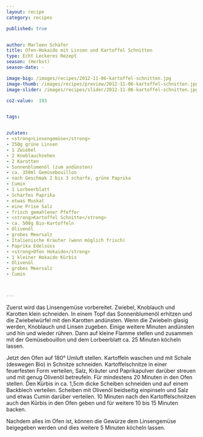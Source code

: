 ```yaml
---
layout: recipe
category: recipes

published: true


author: Marleen Schäfer
title: Ofen-Hokaido mit Linsen und Kartoffel Schnitten
type: Echt Leckeres Rezept
season: (Herbst) 
season-date: -

image-big: /images/recipes/2012-11-06-kartoffel-schnitten.jpg
image-thumb: /images/recipes/preview/2012-11-06-kartoffel-schnitten.jpg
image-slider: /images/recipes/slider/2012-11-06-kartoffel-schnitten.jpg

co2-value:  193


tags:


zutaten:
- <strong>Linsengemüse</strong>
- 250g grüne Linsen
- 1 Zwiebel
- 2 Knoblauchzehen
- 2 Karotten
- Sonnenblumenöl (zum andünsten)
- ca. 350ml Gemüsebouillon
- nach Geschmak 2 bis 3 scharfe, grüne Paprika
- Cumin
- 1 Lorbeerblatt
- Scharfes Paprika
- etwas Muskat
- eine Prise Salz
- frisch gemahlener Pfeffer
- <strong>Kartoffel Schnitte</strong>
- ca. 500g Bio-Kartoffeln
- Olivenöl
- grobes Meersalz
- Italienische Kräuter (wenn möglich frisch)
- Paprika Edelsüss
- <strong>Ofen Hokaido</strong>
- 1 kleiner Hokaido Kürbis
- Olivenöl
- grobes Meersalz
- Cumin



---
```


Zuerst wird das Linsengemüse vorbereitet. Zwiebel, Knoblauch und Karotten klein schneiden. In einem Topf das Sonnenblumenöl erhitzen und die Zwiebelwürfel mit den Karotten andünsten. Wenn die Zwiebeln glasig werden, Knoblauch und Linsen zugeben. Einige weitere Minuten andünsten und hin und wieder rühren. Dann auf kleine Flamme stellen und zusammen mit der Gemüsebouillon und dem Lorbeerblatt ca. 25 Minuten köcheln lassen. 

Jetzt den Ofen auf 180° Umluft stellen. Kartoffeln waschen und mit Schale (deswegen Bio) in Schnitze schneiden. Kartoffelschnitze in einer feuerfesten Form verteilen, Salz, Kräuter und Paprikapulver darüber streuen und mit genug Olivenöl betreufeln. Für mindestens 20 Minuten in den Ofen stellen. 
Den Kürbis in ca. 1,5cm dicke Scheiben schneiden und auf einem Backblech verteilen. Scheiben mit Olivenöl beidseitig einpinseln und Salz und etwas Cumin darüber verteilen. 10 Minuten nach den Kartoffelschnitzen auch den Kürbis in den Ofen geben und für weitere 10 bis 15 Minuten backen. 

Nachdem alles im Ofen ist, können die Gewürze dem Linsengemüse beigegeben werden und dies weitere 5 Minuten köcheln lassen. 

